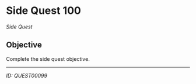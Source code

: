 # Side Quest 100

*Side Quest*

## Objective
Complete the side quest objective.

---
*ID: QUEST00099*